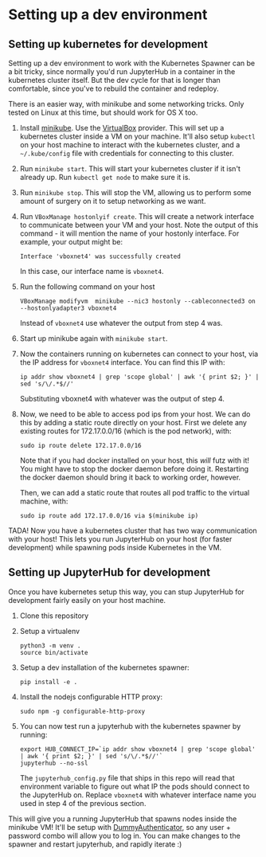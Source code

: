 # Setting up a dev environment #

## Setting up kubernetes for development ##
Setting up a dev environment to work with the Kubernetes Spawner can be a bit tricky,
since normally you'd run JupyterHub in a container in the kubernetes cluster itself.
But the dev cycle for that is longer than comfortable, since you've to rebuild
the container and redeploy.

There is an easier way, with minikube and some networking tricks. Only tested on Linux
at this time, but should work for OS X too.

1. Install [minikube](http://kubernetes.io/docs/getting-started-guides/minikube/). Use the
   [VirtualBox](https://virtualbox.org) provider. This will set up a kubernetes cluster inside
   a VM on your machine. It'll also setup `kubectl` on your host machine to interact with
   the kubernetes cluster, and a `~/.kube/config` file with credentials for connecting to this
   cluster.
2. Run `minikube start`. This will start your kubernetes cluster if it isn't already up. Run
   `kubectl get node` to make sure it is.
3. Run `minikube stop`. This will stop the VM, allowing us to perform some amount of surgery
   on it to setup networking as we want.
4. Run `VBoxManage hostonlyif create`. This will create a network interface to communicate
   between your VM and your host. Note the output of this command - it will mention the name of
   your hostonly interface. For example, your output might be:
   
   ```
   Interface 'vboxnet4' was successfully created
   ```
   
   In this case, our interface name is `vboxnet4`.
5. Run the following command on your host
   ```
   VBoxManage modifyvm  minikube --nic3 hostonly --cableconnected3 on --hostonlyadapter3 vboxnet4
   ```
   Instead of `vboxnet4` use whatever the output from step 4 was.
6. Start up minikube again with `minikube start`.
7. Now the containers running on kubernetes can connect to your host, via the IP address for `vboxnet4`
   interface. You can find this IP with: 
   ```
   ip addr show vboxnet4 | grep 'scope global' | awk '{ print $2; }' | sed 's/\/.*$//'
   
   ```
   Substituting vboxnet4 with whatever was the output of step 4.
8. Now, we need to be able to access pod ips from your host. We can do this by adding a static route
   directly on your host. First we delete any existing routes for 172.17.0.0/16 (which is the pod network),
   with:
   ```
   sudo ip route delete 172.17.0.0/16
   ```
   Note that if you had docker installed on your host, this *will* futz with it! You might have to stop
   the docker daemon before doing it. Restarting the docker daemon should bring it back to working order,
   however.
   
   Then, we can add a static route that routes all pod traffic to the virtual machine, with:
   ```
   sudo ip route add 172.17.0.0/16 via $(minikube ip)
   ```
   
TADA! Now you have a kubernetes cluster that has two way communication with your host! This lets you
run JupyterHub on your host (for faster development) while spawning pods inside Kubernetes in the
VM.
   
## Setting up JupyterHub for development ##

Once you have kubernetes setup this way, you can stup JupyterHub for development fairly easily on your
host machine.

1. Clone this repository
2. Setup a virtualenv
   ```
   python3 -m venv .
   source bin/activate
   ```
3. Setup a dev installation of the kubernetes spawner:
   ```
   pip install -e .
   ```
4. Install the nodejs configurable HTTP proxy:
   ```
   sudo npm -g configurable-http-proxy
   ```
5. You can now test run a jupyterhub with the kubernetes spawner by running:
   ```
   export HUB_CONNECT_IP=`ip addr show vboxnet4 | grep 'scope global' | awk '{ print $2; }' | sed 's/\/.*$//'`
   jupyterhub --no-ssl
   ```

   The `jupyterhub_config.py` file that ships in this repo will read that environment variable to figure out what IP the pods should connect to the JupyterHub on. Replace `vboxnet4` with whatever interface name you used in step 4 of the previous section.

This will give you a running JupyterHub that spawns nodes inside the minikube VM! It'll be setup with [DummyAuthenticator](http://github.com/yuvipanda/jupyterhub-dummy-authenticator), so any user + password combo will allow you to log in. You can make changes to the spawner and restart jupyterhub, and rapidly iterate :)
